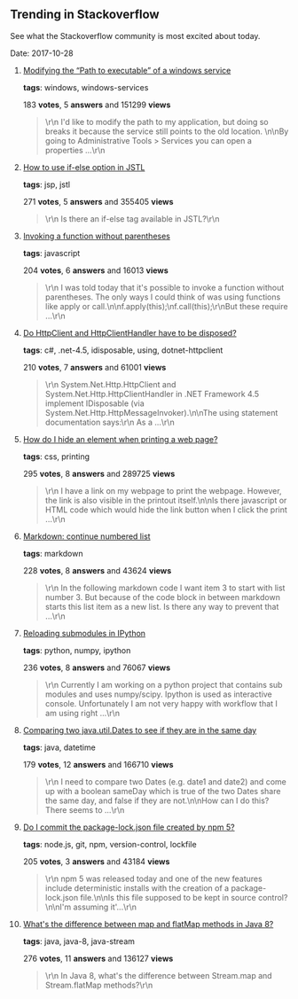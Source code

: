 ## Trending in Stackoverflow

See what the Stackoverflow community is most excited about today.

Date: 2017-10-28


1. [Modifying the “Path to executable” of a windows service](https://stackoverflow.com/questions/7190480/modifying-the-path-to-executable-of-a-windows-service)

    **tags**: windows, windows-services
            
    183 **votes**, 5 **answers** and 151299 **views**

    > \r\n            I'd like to modify the path to my application, but doing so breaks it because the service still points to the old location. \n\nBy going to Administrative Tools > Services you can open a properties ...\r\n        

    
2. [How to use if-else option in JSTL](https://stackoverflow.com/questions/4587397/how-to-use-if-else-option-in-jstl)

    **tags**: jsp, jstl
            
    271 **votes**, 5 **answers** and 355405 **views**

    > \r\n            Is there an if-else tag available in JSTL?\r\n        

    
3. [Invoking a function without parentheses](https://stackoverflow.com/questions/35949554/invoking-a-function-without-parentheses)

    **tags**: javascript
            
    204 **votes**, 6 **answers** and 16013 **views**

    > \r\n            I was told today that it's possible to invoke a function without parentheses. The only ways I could think of was using functions like apply or call.\n\nf.apply(this);\nf.call(this);\r\nBut these require ...\r\n        

    
4. [Do HttpClient and HttpClientHandler have to be disposed?](https://stackoverflow.com/questions/15705092/do-httpclient-and-httpclienthandler-have-to-be-disposed)

    **tags**: c#, .net-4.5, idisposable, using, dotnet-httpclient
            
    210 **votes**, 7 **answers** and 61001 **views**

    > \r\n            System.Net.Http.HttpClient and System.Net.Http.HttpClientHandler in .NET Framework 4.5 implement IDisposable (via System.Net.Http.HttpMessageInvoker).\n\nThe using statement documentation says:\r\n  As a ...\r\n        

    
5. [How do I hide an element when printing a web page?](https://stackoverflow.com/questions/355313/how-do-i-hide-an-element-when-printing-a-web-page)

    **tags**: css, printing
            
    295 **votes**, 8 **answers** and 289725 **views**

    > \r\n            I have a link on my webpage to print the webpage. However, the link is also visible in the printout itself.\n\nIs there javascript or HTML code which would hide the link button when I click the print ...\r\n        

    
6. [Markdown: continue numbered list](https://stackoverflow.com/questions/18088955/markdown-continue-numbered-list)

    **tags**: markdown
            
    228 **votes**, 8 **answers** and 43624 **views**

    > \r\n            In the following markdown code I want item 3 to start with list number 3. But because of the code block in between markdown starts this list item as a new list. Is there any way to prevent that ...\r\n        

    
7. [Reloading submodules in IPython](https://stackoverflow.com/questions/5364050/reloading-submodules-in-ipython)

    **tags**: python, numpy, ipython
            
    236 **votes**, 8 **answers** and 76067 **views**

    > \r\n            Currently I am working on a python project that contains sub modules and uses numpy/scipy. Ipython is used as interactive console. Unfortunately I am not very happy with workflow that I am using right ...\r\n        

    
8. [Comparing two java.util.Dates to see if they are in the same day](https://stackoverflow.com/questions/2517709/comparing-two-java-util-dates-to-see-if-they-are-in-the-same-day)

    **tags**: java, datetime
            
    179 **votes**, 12 **answers** and 166710 **views**

    > \r\n            I need to compare two Dates (e.g. date1 and date2) and come up with a boolean sameDay which is true of the two Dates share the same day, and false if they are not.\n\nHow can I do this? There seems to ...\r\n        

    
9. [Do I commit the package-lock.json file created by npm 5?](https://stackoverflow.com/questions/44206782/do-i-commit-the-package-lock-json-file-created-by-npm-5)

    **tags**: node.js, git, npm, version-control, lockfile
            
    205 **votes**, 3 **answers** and 43184 **views**

    > \r\n            npm 5 was released today and one of the new features include deterministic installs with the creation of a package-lock.json file.\n\nIs this file supposed to be kept in source control?\n\nI'm assuming it'...\r\n        

    
10. [What's the difference between map and flatMap methods in Java 8?](https://stackoverflow.com/questions/26684562/whats-the-difference-between-map-and-flatmap-methods-in-java-8)

    **tags**: java, java-8, java-stream
            
    276 **votes**, 11 **answers** and 136127 **views**

    > \r\n            In Java 8, what's the difference between Stream.map and Stream.flatMap methods?\r\n        

    
